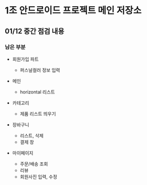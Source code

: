 # 1조 안드로이드 프로젝트 메인 저장소


## 01/12 중간 점검 내용
 
### 남은 부분

  - 회원가입 파트
    - 퍼스널컬러 정보 입력
    
  - 메인
    - horizontal 리스트
  
  - 카테고리
    - 제품 리스트 띄우기
    
  - 장바구니
    - 리스트, 삭제
    - 결제 창
  
  - 마이페이지
    - 주문/배송 조회
    - 리뷰
    - 회원사진 입력, 수정
    
